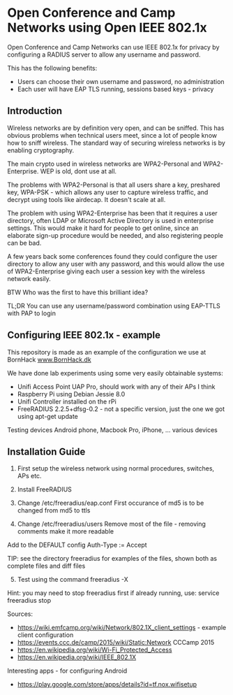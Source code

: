 # Open Conference and Camp Networks using Open IEEE 802.1x

Open Conference and Camp Networks can use IEEE 802.1x for privacy by configuring a RADIUS server to allow any username and password.

This has the following benefits:
* Users can choose their own username and password, no administration
* Each user will have EAP TLS running, sessions based keys - privacy

## Introduction

Wireless networks are by definition very open, and can be sniffed. This has
obvious problems when technical users meet, since a lot of people know how to
sniff wireless. The standard way of securing wireless networks is by enabling
cryptography.

The main crypto used in wireless networks are WPA2-Personal and WPA2-Enterprise.
WEP is old, dont use at all.

The problems with WPA2-Personal is that all users share a key, preshared key,
WPA-PSK - which allows any user to capture wireless traffic, and decrypt using
tools like airdecap. It doesn't scale at all.

The problem with using WPA2-Enterprise has been that it requires a user
directory, often LDAP or Microsoft Active Directory is used in enterprise
settings. This would make it hard for people to get online, since an elaborate
sign-up procedure would be needed, and also registering people can be bad.

A few years back some conferences found they could configure the user directory
to allow any user with any password, and this would allow the use of
WPA2-Enterprise giving each user a session key with the wireless network easily.

BTW Who was the first to have this brilliant idea?

TL;DR
You can use any username/password combination using EAP-TTLS with PAP to login


## Configuring IEEE 802.1x - example

This repository is made as an example of the configuration we use at BornHack www.BornHack.dk

We have done lab experiments using some very easily obtainable systems:
* Unifi Access Point UAP Pro, should work with any of their APs I think
* Raspberry Pi using Debian Jessie 8.0
* Unifi Controller installed on the rPi
* FreeRADIUS 2.2.5+dfsg-0.2 - not a specific version, just the one we got using apt-get update

Testing devices Android phone, Macbook Pro, iPhone, ... various devices


## Installation Guide

1) First setup the wireless network using normal procedures, switches, APs etc.

2) Install FreeRADIUS

3) Change /etc/freeradius/eap.conf
First occurance of md5 is to be changed from md5 to ttls

4) Change /etc/freeradius/users
Remove most of the file - removing comments make it more readable

Add to the DEFAULT config
Auth-Type := Accept

TIP: see the directory freeradius for examples of the files, shown both as complete files and diff files

5) Test using the command
freeradius -X

Hint: you may need to stop freeradius first if already running, use:
service freeradius stop



Sources:
* https://wiki.emfcamp.org/wiki/Network/802.1X_client_settings - example client configuration
* https://events.ccc.de/camp/2015/wiki/Static:Network CCCamp 2015
* https://en.wikipedia.org/wiki/Wi-Fi_Protected_Access
* https://en.wikipedia.org/wiki/IEEE_802.1X


Interesting apps - for configuring Android
* https://play.google.com/store/apps/details?id=tf.nox.wifisetup
